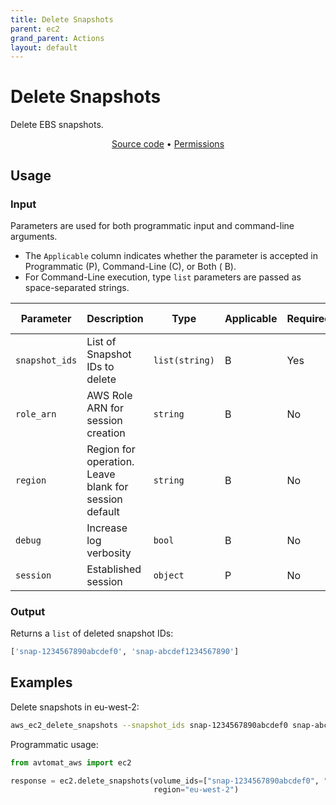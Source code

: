 ```yaml
---
title: Delete Snapshots
parent: ec2
grand_parent: Actions
layout: default
---
```


# Delete Snapshots

Delete EBS snapshots.<br/>

<p align="center">
   <a href="/avtomat_aws/ec2/delete_snapshots.py">Source code</a> •
   <a href="/permissions/ec2/delete_snapshots">Permissions</a>
</p>

## Usage

### Input

Parameters are used for both programmatic input and command-line arguments.<br/>

- The `Applicable` column indicates whether the parameter is accepted in Programmatic (P), Command-Line (C), or Both (
  B).<br/>
- For Command-Line execution, type `list` parameters are passed as space-separated strings.

| Parameter      | Description                                           | Type           | Applicable | Required | Default Value   |
|----------------|-------------------------------------------------------|----------------|------------|----------|-----------------|
| `snapshot_ids` | List of Snapshot IDs to delete                        | `list(string)` | B          | Yes      | None            |
| `role_arn`     | AWS Role ARN for session creation                     | `string`       | B          | No       | None            |
| `region`       | Region for operation. Leave blank for session default | `string`       | B          | No       | Session Default |
| `debug`        | Increase log verbosity                                | `bool`         | B          | No       | False           |
| `session`      | Established session                                   | `object`       | P          | No       | None            |                           

### Output

Returns a `list` of deleted snapshot IDs:

```python
['snap-1234567890abcdef0', 'snap-abcdef1234567890']
```

## Examples

Delete snapshots in eu-west-2:

```bash
aws_ec2_delete_snapshots --snapshot_ids snap-1234567890abcdef0 snap-abcdef1234567890 --region eu-west-2
```

Programmatic usage:

```python
from avtomat_aws import ec2

response = ec2.delete_snapshots(volume_ids=["snap-1234567890abcdef0", "snap-abcdef1234567890"],
                                region="eu-west-2")
```
